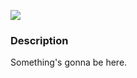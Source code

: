 [![](https://img.shields.io/badge/release-v0.3.2-informational.svg)](https://github.com/Paveloom/C2/releases/tag/v0.3.2)

### Description

Something's gonna be here.